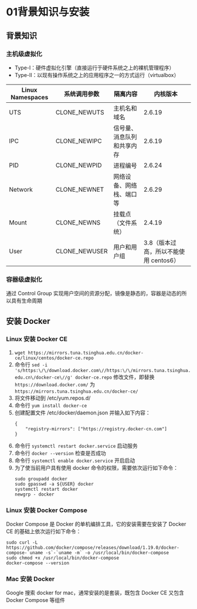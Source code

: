 # 01背景知识与安装
## 背景知识
### 主机级虚拟化

- Type-I：硬件虚拟化引擎（直接运行于硬件系统之上的裸机管理程序）
- Type-II：以现有操作系统之上的应用程序之一的方式运行（virtualbox）

| Linux Namespaces | 系统调用参数 | 隔离内容 | 内核版本 |
| ------ | ------ | ------ | ------ |
| UTS | CLONE_NEWUTS | 主机名和域名 | 2.6.19 |
| IPC | CLONE_NEWIPC | 信号量、消息队列和共享内存 | 2.6.19 |
| PID | CLONE_NEWPID | 进程编号 | 2.6.24 |
| Network | CLONE_NEWNET | 网络设备、网络栈、端口等 | 2.6.29 |
| Mount | CLONE_NEWNS | 挂载点（文件系统） | 2.4.19 |
| User | CLONE_NEWUSER | 用户和用户组 | 3.8（版本过高，所以不能使用 centos6） |

### 容器级虚拟化

通过 Control Group 实现用户空间的资源分配，镜像是静态的，容器是动态的所以具有生命周期

## 安装 Docker
### Linux 安装 Docker CE

1. `wget https://mirrors.tuna.tsinghua.edu.cn/docker-ce/linux/centos/docker-ce.repo`
2. 命令行 `sed -i 's/https:\/\/download.docker.com\//https:\/\/mirrors.tuna.tsinghua.edu.cn\/docker-ce\//g' docker-ce.repo` 修改文件，即替换 `https://download.docker.com/` 为 `https://mirrors.tuna.tsinghua.edu.cn/docker-ce/`
3. 将文件移动到 /etc/yum.repos.d/
4. 命令行 `yum install docker-ce`
5. 创建配置文件 /etc/docker/daemon.json 并输入如下内容：
    ```
    {
        "registry-mirrors": ["https://registry.docker-cn.com"]
    }
    ```
6. 命令行 `systemctl restart docker.service` 启动服务
7. 命令行 `docker --version` 检查是否成功
8. 命令行 `systemctl enable docker.service` 开启启动
9. 为了使当前用户具有使用 docker 命令的权限，需要依次运行如下命令：
    ```
    sudo groupadd docker
    sudo gpasswd -a ${USER} docker
    systemctl restart docker
    newgrp - docker
    ```

### Linux 安装 Docker Compose

Docker Compose 是 Docker 的单机编排工具，它的安装需要在安装了 Docker CE 的基础上依次运行如下命令：

```
sudo curl -L https://github.com/docker/compose/releases/download/1.19.0/docker-compose-`uname -s`-`uname -m` -o /usr/local/bin/docker-compose
sudo chmod +x /usr/local/bin/docker-compose
docker-compose --version
```

### Mac 安装 Docker

Google 搜索 docker for mac，通常安装的是套装，既包含 Docker CE 又包含 Docker Compose 等组件
